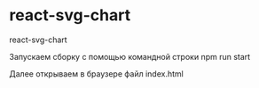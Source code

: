 # react-svg-chart
react-svg-chart

Запускаем сборку с помощью командной строки npm run start

Далее открываем в браузере файл index.html

